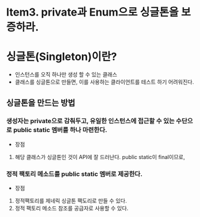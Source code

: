 # Item3. private과 Enum으로 싱글톤을 보증하라.

# 싱글톤(Singleton)이란?

- 인스턴스를 오직 하나만 생성 할 수 있는 클래스
- 클래스를 싱글톤으로 만들면, 이를 사용하는 클라이언트를 테스트 하기 어려워진다.

## 싱글톤을 만드는 방법

### 생성자는 private으로 감춰두고, 유일한 인스턴스에 접근할 수 있는 수단으로 public static 멤버를 하나 마련한다.

- 장점
1. 해당 클래스가 싱글톤인 것이 API에 잘 드러난다. public static이 final이므로,

### 정적 팩토리 메소드를 public static 멤버로 제공한다.

- 장점
1. 정적팩토리를 제네릭 싱글톤 팩도리로 만들 수 있다.
2. 정적 팩토리  메소드 참조를 공급자로 사용할 수 있다.
